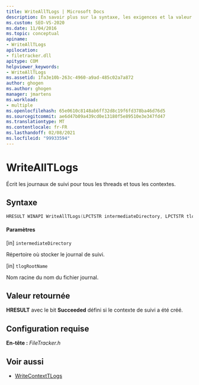```yaml
---
title: WriteAllTLogs | Microsoft Docs
description: En savoir plus sur la syntaxe, les exigences et la valeur de retour pour WriteAllTLogs, qui écrit les journaux de suivi pour tous les threads et les contextes.
ms.custom: SEO-VS-2020
ms.date: 11/04/2016
ms.topic: conceptual
apiname:
- WriteAllTLogs
apilocation:
- filetracker.dll
apitype: COM
helpviewer_keywords:
- WriteAllTLogs
ms.assetid: 1fa3e10b-263c-4960-a9ad-485c02a7a872
author: ghogen
ms.author: ghogen
manager: jmartens
ms.workload:
- multiple
ms.openlocfilehash: 65e0610c8148ab6ff32d8c19f6fd378ba46d76d5
ms.sourcegitcommit: ae6d47b09a439cd0e13180f5e89510e3e347fd47
ms.translationtype: MT
ms.contentlocale: fr-FR
ms.lasthandoff: 02/08/2021
ms.locfileid: "99933594"
---
```

# <a name="writealltlogs"></a>WriteAllTLogs

Écrit les journaux de suivi pour tous les threads et tous les contextes.

## <a name="syntax"></a>Syntaxe

```cpp
HRESULT WINAPI WriteAllTLogs(LPCTSTR intermediateDirectory, LPCTSTR tlogRootName);
```

#### <a name="parameters"></a>Paramètres

[in] `intermediateDirectory`

 Répertoire où stocker le journal de suivi.

[in] `tlogRootName`

 Nom racine du nom du fichier journal.

## <a name="return-value"></a>Valeur retournée

 **HRESULT** avec le bit **Succeeded** défini si le contexte de suivi a été créé.

## <a name="requirements"></a>Configuration requise

 **En-tête :** *FileTracker.h*

## <a name="see-also"></a>Voir aussi

- [WriteContextTLogs](../msbuild/writecontexttlogs.md)